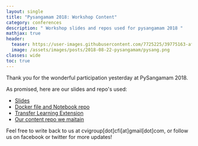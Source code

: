 ```yaml
---
layout: single
title: "Pysangamam 2018: Workshop Content"
category: conferences
description: " Workshop slides and repos used for pysangamam 2018 "
mathjax: true
header:
  teaser: https://user-images.githubusercontent.com/7725225/39775163-af0fcc4a-531a-11e8-8633-1f7b8284a479.png
  image: /assets/images/posts/2018-08-22-pysangamam/pysang.png
classes: wide
toc: true
---
```



Thank you for the wonderful participation yesterday at PySangamam 2018.

As promised, here are our slides and repo's used:

* [Slides](https://docs.google.com/presentation/d/1fCtbC-nzSKMg63sLPqJsVc7ENmhbLrMg6Z-lrhCfE_0/edit?usp=sharing)
* [Docker file and Notebook repo](https://github.com/iitmcvg/pysangamam)
* [Transfer Learning Extension](https://github.com/iitmcvg/Fast-image-classification)
* [Our content repo we maitain](https://github.com/iitmcvg/Content)

Feel free to write back to us at cvigroup[dot]cfi[at]gmail[dot]com, or follow us on facebook or twitter for more updates!
 
